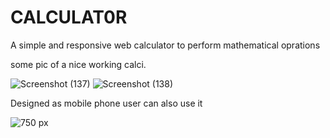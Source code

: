 # CALCULAT0R
A simple and responsive web calculator to perform mathematical oprations

some pic of a nice working calci.


![Screenshot (137)](https://user-images.githubusercontent.com/119421686/227002325-bdfa34aa-cecc-4291-831c-af1a7eecdfc4.png)
![Screenshot (138)](https://user-images.githubusercontent.com/119421686/227002340-6612d202-4405-4972-a63a-18d20a755896.png)



Designed as mobile phone user can also use it 


![750 px](https://user-images.githubusercontent.com/119421686/227002855-a2d56ddd-ac50-41cc-96dd-f39a6b91dbe8.jpg)
